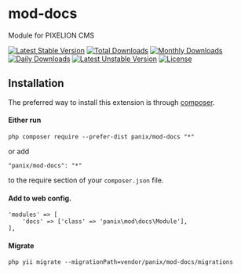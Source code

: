 # mod-docs

Module for PIXELION CMS

[![Latest Stable Version](https://poser.pugx.org/panix/mod-docs/v/stable)](https://packagist.org/packages/panix/mod-docs)
[![Total Downloads](https://poser.pugx.org/panix/mod-docs/downloads)](https://packagist.org/packages/panix/mod-docs)
[![Monthly Downloads](https://poser.pugx.org/panix/mod-docs/d/monthly)](https://packagist.org/packages/panix/mod-docs)
[![Daily Downloads](https://poser.pugx.org/panix/mod-docs/d/daily)](https://packagist.org/packages/panix/mod-docs)
[![Latest Unstable Version](https://poser.pugx.org/panix/mod-docs/v/unstable)](https://packagist.org/packages/panix/mod-docs)
[![License](https://poser.pugx.org/panix/mod-docs/license)](https://packagist.org/packages/panix/mod-docs)


## Installation

The preferred way to install this extension is through [composer](http://getcomposer.org/download/).

#### Either run

```
php composer require --prefer-dist panix/mod-docs "*"
```

or add

```
"panix/mod-docs": "*"
```

to the require section of your `composer.json` file.


#### Add to web config.
```
'modules' => [
    'docs' => ['class' => 'panix\mod\docs\Module'],
],
```
#### Migrate
```
php yii migrate --migrationPath=vendor/panix/mod-docs/migrations
```
